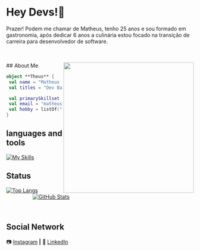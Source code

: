 # Hey Devs!👋

Prazer! Podem me chamar de Matheus, tenho 25 anos e sou formado em gastronomia, após dedicar 6 anos a culinária estou focado na transição de carreira para desenvolvedor de software.

<br>
<br>
## About Me

<img align="right" width="350" src="https://lh4.ggpht.com/_aFxWwpT3KDg/SuyLatmxH4I/AAAAAAAAADk/gLuLHPqsPx8/s400/tibia.png" />


```kotlin
object **Theus** {
 val name = "Matheus Rocha Destro"
 val titles = "Dev Back-end | SQL | Node.js | Python | Tec. em Gastronomia"

 val primarySkillset = "Teamwork, organization, self knowledge"
 val email = "matheus-destro@outlook.com"
 val hobby = listOf("Tibia", "Skatebording", "Running", "gym")
}
```

## languages ​​and tools

[![My Skills](https://skillicons.dev/icons?i=js,html,css,nodejs,postman,ps,pr,py,vscode)](https://skillicons.dev)

## Status

[![Top Langs](https://github-readme-stats.vercel.app/api/top-langs/?username=destrinn&theme=dracula&hide_langs_below=1)](https://github.com/Gurupreet)
&nbsp;&nbsp;&nbsp;&nbsp;&nbsp;&nbsp;&nbsp;&nbsp;&nbsp;&nbsp;&nbsp;&nbsp;&nbsp;&nbsp;&nbsp;&nbsp;&nbsp;
[![GitHub Stats](https://github-readme-stats.vercel.app/api?username=destrinn&show_icons=true&theme=dracula&line_height=27)](https://github.com/Gurupreet)



[instagram]: https://www.instagram.com/theus._rocha
[linkedin]: https://www.linkedin.com/in/theusdrocha/

<br>

## Social Network

📷 [Instagram][instagram] **|**
👔 [LinkedIn][linkedin]
